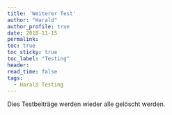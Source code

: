 ```yaml
---
title: 'Weiterer Test'
author: "Harald"
author_profile: true
date: 2018-11-15
permalink: 
toc: true
toc_sticky: true
toc_label: "Testing"
header:
read_time: false
tags:
  - Harald Testing
---
```


Dies Testbeiträge werden wieder alle gelöscht werden. 

<script type="text/javascript"> DiscourseEmbed = { discourseUrl: 'https://discourse.up-rs-esp-3.geo.uni-potsdam.de/', discourseEmbedUrl: 'https://up-rs-esp.github.io/weiterer_test/' };
(function() { var d = document.createElement('script'); d.type = 'text/javascript'; d.async = true; d.src = DiscourseEmbed.discourseUrl + 'javascripts/embed.js'; (document.getElementsByTagName('head')[0] || document.getElementsByTagName('body')[0]).appendChild(d); })(); </script>



